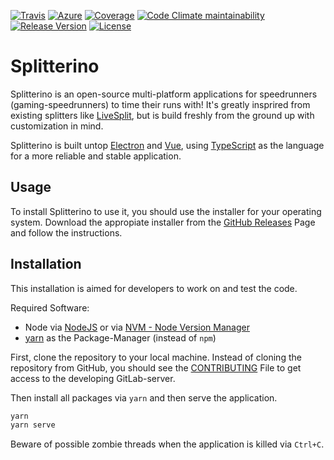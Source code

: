 [![Travis](https://img.shields.io/travis/prefixaut/splitterino.svg?style=for-the-badge&label=Travis%20Build&logo=travis-ci&logoColor=white)](https://travis-ci.org/prefixaut/splitterino)
[![Azure](https://img.shields.io/azure-devops/build/zwieback/7a11f53e-bc2c-478a-9378-dd40c708ead9/1?label=Azure%20Build&logo=azure-devops&style=for-the-badge&logoColor=white)](https://dev.azure.com/zwieback/splitterino/_build?definitionId=1)
[![Coverage](https://img.shields.io/codeclimate/coverage/prefixaut/splitterino.svg?style=for-the-badge&logo=code-climate&logoColor=white)](https://codeclimate.com/github/prefixaut/splitterino)
[![Code Climate maintainability](https://img.shields.io/codeclimate/maintainability-percentage/prefixaut/splitterino?logo=code-climate&logoColor=white&style=for-the-badge)](https://codeclimate.com/github/prefixaut/splitterino)
[![Release Version](https://img.shields.io/github/release/prefixaut/splitterino.svg?style=for-the-badge)](https://github.com/prefixaut/splitterino/releases)
[![License](https://img.shields.io/github/license/prefixaut/splitterino.svg?style=for-the-badge)](https://github.com/prefixaut/splitterino/blob/master/LICENSE)

# Splitterino

Splitterino is an open-source multi-platform applications for speedrunners (gaming-speedrunners) to time their runs with! It's greatly insprired from existing splitters like [LiveSplit](http://livesplit.org/), but is build freshly from the ground up with customization in mind.

Splitterino is built untop [Electron](https://electronjs.org/) and [Vue](https://vuejs.org/), using [TypeScript](https://www.typescriptlang.org/) as the language for a more reliable and stable application.

## Usage

To install Splitterino to use it, you should use the installer for your operating system.
Download the appropiate installer from the [GitHub Releases](https://github.com/prefixaut/splitterino/releases) Page and follow the instructions.

## Installation

This installation is aimed for developers to work on and test the code.

Required Software:
* Node via [NodeJS](https://nodejs.org) or via [NVM - Node Version Manager](https://github.com/nvm-sh/nvm)
* [yarn](https://yarnpkg.com/) as the Package-Manager (instead of `npm`)

First, clone the repository to your local machine.
Instead of cloning the repository from GitHub, you should see the [CONTRIBUTING](https://github.com/prefixaut/splitterino/blob/master/CONTRIBUTING.md) File to get access to the developing GitLab-server.

Then install all packages via `yarn` and then serve the application.

```sh
yarn
yarn serve
```

Beware of possible zombie threads when the application is killed via `Ctrl+C`.
